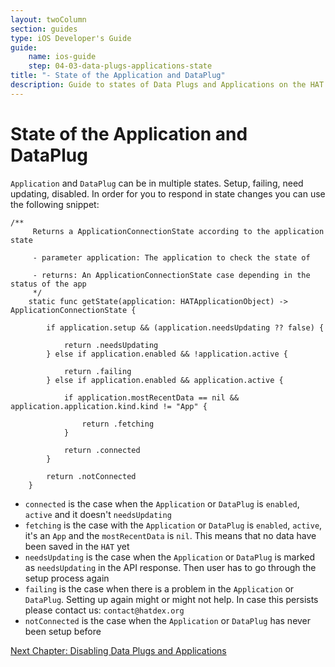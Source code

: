 ```yaml
---
layout: twoColumn
section: guides
type: iOS Developer's Guide
guide: 
    name: ios-guide
    step: 04-03-data-plugs-applications-state
title: "- State of the Application and DataPlug"
description: Guide to states of Data Plugs and Applications on the HAT on the iOS platform
---
```

# State of the Application and DataPlug

`Application` and `DataPlug` can be in multiple states. Setup, failing, need updating, disabled. In order for you to respond in state changes you can use the following snippet:

```javascriptnoselect
/**
     Returns a ApplicationConnectionState according to the application state

     - parameter application: The application to check the state of

     - returns: An ApplicationConnectionState case depending in the status of the app
     */
    static func getState(application: HATApplicationObject) -> ApplicationConnectionState {

        if application.setup && (application.needsUpdating ?? false) {

            return .needsUpdating
        } else if application.enabled && !application.active {

            return .failing
        } else if application.enabled && application.active {

            if application.mostRecentData == nil && application.application.kind.kind != "App" {

                return .fetching
            }

            return .connected
        }

        return .notConnected
    }
```

* `connected` is the case when the `Application` or `DataPlug` is `enabled`, `active` and it doesn't `needsUpdating`
* `fetching` is the case with the `Application` or `DataPlug` is `enabled`, `active`, it's an `App` and the `mostRecentData` is `nil`. This means that no data have been saved in the `HAT` yet
* `needsUpdating` is the case when the `Application` or `DataPlug` is marked as `needsUpdating` in the API response. Then user has to go through the setup process again
* `failing` is the case when there is a problem in the `Application` or `DataPlug`. Setting up again might or might not help. In case this persists please contact us: `contact@hatdex.org`
* `notConnected` is the case when the `Application` or `DataPlug` has never been setup before


<nav class="pager-nav">
<a href="" style="display:none;"></a>
<a href="04-04-data-plugs-applications-disable.html">Next Chapter: Disabling Data Plugs and Applications</a>
</nav>